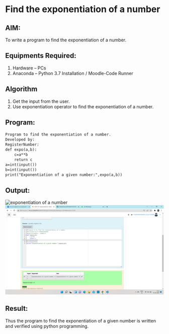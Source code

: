 # Find the exponentiation of a number

## AIM:
To write a program to find the exponentiation of a number.

## Equipments Required:
1. Hardware – PCs
2. Anaconda – Python 3.7 Installation / Moodle-Code Runner

## Algorithm
1. Get the input from the user.
2. Use exponentiation operator to find the exponentiation of a number.

## Program:
```
Program to find the exponentiation of a number.
Developed by: 
RegisterNumber: 
def expo(a,b):
    c=a**b
    return c 
a=int(input())
b=int(input())
print("Exponentiation of a given number:",expo(a,b))
```
## Output:
![exponentiation of a number](expo.png)
![](./55.png)

## Result:
Thus the program to find the exponentiation of a given number is written and verified using python programming.
